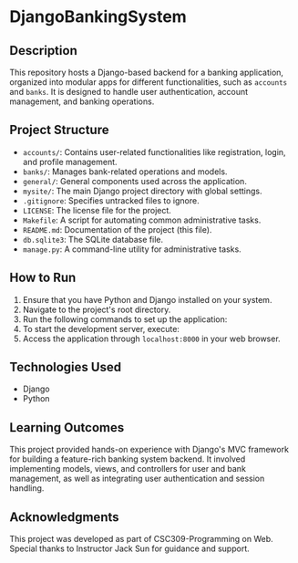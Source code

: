 # DjangoBankingSystem

## Description
This repository hosts a Django-based backend for a banking application, organized into modular apps for different functionalities, such as `accounts` and `banks`. It is designed to handle user authentication, account management, and banking operations.

## Project Structure
- `accounts/`: Contains user-related functionalities like registration, login, and profile management.
- `banks/`: Manages bank-related operations and models.
- `general/`: General components used across the application.
- `mysite/`: The main Django project directory with global settings.
- `.gitignore`: Specifies untracked files to ignore.
- `LICENSE`: The license file for the project.
- `Makefile`: A script for automating common administrative tasks.
- `README.md`: Documentation of the project (this file).
- `db.sqlite3`: The SQLite database file.
- `manage.py`: A command-line utility for administrative tasks.

## How to Run
1. Ensure that you have Python and Django installed on your system.
2. Navigate to the project's root directory.
3. Run the following commands to set up the application:
4. To start the development server, execute:
5. Access the application through `localhost:8000` in your web browser.

## Technologies Used
- Django
- Python

## Learning Outcomes
This project provided hands-on experience with Django's MVC framework for building a feature-rich banking system backend. It involved implementing models, views, and controllers for user and bank management, as well as integrating user authentication and session handling.

## Acknowledgments
This project was developed as part of CSC309-Programming on Web. Special thanks to Instructor Jack Sun for guidance and support.
